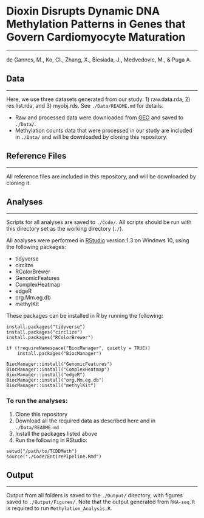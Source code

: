 # Dioxin Disrupts Dynamic DNA Methylation Patterns in Genes that Govern Cardiomyocyte Maturation
***


de Gannes, M., Ko, CI., Zhang, X., Biesiada, J.,
Medvedovic, M.,  & Puga A.

## Data
***

Here, we use three datasets generated from our study: 1) raw.data.rda, 2) res.list.rda, and 3) myobj.rds. See ```./Data/README.md``` for details.

* Raw and processed data were downloaded from [GEO](https://www.ncbi.nlm.nih.gov/geo/) and saved to ```./Data/```.
* Methylation counts data that were processed in our study are included in ```./Data/``` and will be downloaded by cloning this repository.

## Reference Files
***

All reference files are included in this repository, and will be downloaded by cloning it.

## Analyses
***

Scripts for all analyses are saved to ```./Code/```. All scripts should be run with this directory set as the working directory (```./```).

All analyses were performed in [RStudio](https://rstudio.com/) version 1.3 on Windows 10, using the following packages:

* tidyverse
* circlize
* RColorBrewer
* GenomicFeatures
* ComplexHeatmap
* edgeR
* org.Mm.eg.db
* methylKit

These packages can be installed in R by running the following:

```
install.packages("tidyverse")
install.packages("circlize")
install.packages("RColorBrewer")

if (!requireNamespace("BiocManager", quietly = TRUE))
    install.packages("BiocManager")

BiocManager::install("GenomicFeatures")
BiocManager::install("ComplexHeatmap")
BiocManager::install("edgeR")
BiocManager::install("org.Mm.eg.db")
BiocManager::install("methylKit")

```

### To run the analyses:

  1. Clone this repository
  2. Download all the required data as described here and in ```./Data/README.md```
  3. Install the packages listed above
  4. Run the following in RStudio:
  ```
  setwd("/path/to/TCDDMeth")
  source("./Code/EntirePipeline.Rmd")
  ```
  
## Output
***
Output from all folders is saved to the ```./Output/``` directory, with figures saved to ```./Output/Figures/```. Note that the output generated from ```RNA-seq.R``` is required to run ```Methylation_Analysis.R```.